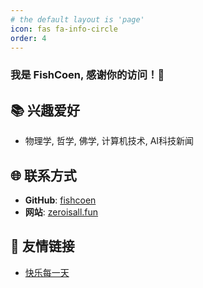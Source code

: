 ```yaml
---
# the default layout is 'page'
icon: fas fa-info-circle
order: 4
---
```


### 我是 **FishCoen**, 感谢你的访问！🎉

## 📚 兴趣爱好

- 物理学, 哲学, 佛学, 计算机技术, AI科技新闻


## 🌐 联系方式

- **GitHub**: [fishcoen](https://github.com/fishcoen)
- **网站**: [zeroisall.fun](https://zeroisall.fun)

## 🔗 友情链接

- [快乐每一天](http://example.zeroisall.fun/)

